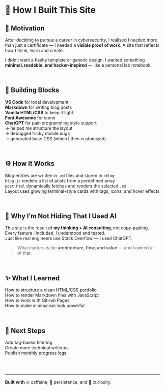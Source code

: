 # 🚀 How I Built This Site

## 💭 Motivation

After deciding to pursue a career in cybersecurity, I realised I needed more than just a certificate — I needed a **visible proof of work**. A site that reflects how I think, learn and create.

I didn’t want a flashy template or generic design. I wanted something **minimal, readable, and hacker-inspired** — like a personal lab notebook.

<br>

## 🧱 Building Blocks

**VS Code** for local development  
**Markdown** for writing blog posts  
**Vanilla HTML/CSS** to keep it light  
**Font Awesome** for icons  
**ChatGPT** for pair-programming style support  
→ helped me structure the layout  
→ debugged tricky mobile bugs  
→ generated base CSS (which I then customized)

<br>

## ⚙️ How It Works

Blog entries are written in `.md` files and stored in `/blog`  
`blog.js` renders a list of posts from a predefined array  
`post.html` dynamically fetches and renders the selected `.md`  
Layout uses glowing terminal-style cards with tags, icons, and hover effects

<br>

## 🤖 Why I’m Not Hiding That I Used AI

This site is the result of **my thinking + AI consulting**, not copy-pasting.  
Every feature I included, I understood and tested.  
Just like real engineers use Stack Overflow — I used ChatGPT.  

> What matters is the **architecture, flow, and value** — and I owned all of that.

<br>

## ✨ What I Learned

How to structure a clean HTML/CSS portfolio  
How to render Markdown files with JavaScript  
How to work with GitHub Pages  
How to make minimalism look powerful

<br>

## 🧭 Next Steps

Add tag-based filtering  
Create more technical writeups  
Publish monthly progress logs

<br><br>

---

**Built with** ☕ caffeine, 🧠 persistence, and 🧪 curiosity.
